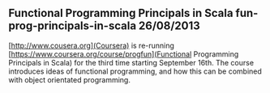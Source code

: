Functional Programming Principals in Scala
fun-prog-principals-in-scala
26/08/2013
---
[http://www.cousera.org](Coursera) is re-running [https://www.coursera.org/course/progfun](Functional Programming Principals
in Scala) for the third time starting September 16th. The course introduces ideas of functional programming, and how this can
be combined with object orientated programming.